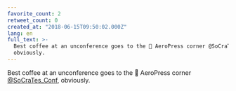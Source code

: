 ```yaml
---
favorite_count: 2
retweet_count: 0
created_at: "2018-06-15T09:50:02.000Z"
lang: en
full_text: >-
  Best coffee at an unconference goes to the 💯 AeroPress corner @SoCraTes_Conf,
  obviously.
---
```


Best coffee at an unconference goes to the 💯 AeroPress corner
[@SoCraTes_Conf](https://twitter.com/SoCraTes_Conf), obviously.

